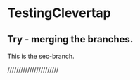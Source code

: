 # TestingClevertap


## Try - merging the branches.
This is the sec-branch.

///////////////////////
